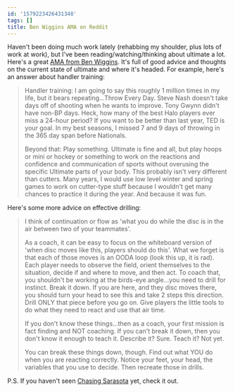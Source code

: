 ```yaml
---
id: '1579223426431348'
tags: []
title: Ben Wiggins AMA on Reddit
---
```


Haven't been doing much work lately (rehabbing my shoulder, plus lots of work at work), but I've been reading/watching/thinking about ultimate a lot. Here's a great [AMA from Ben Wiggins](http://www.reddit.com/r/ultimate/comments/zrt6u/i_am_ben_wiggins_3time_club_national_champion/). It's full of good advice and thoughts on the current state of ultimate and where it's headed. For example, here's an answer about handler training:

> Handler training: I am going to say this roughly 1 million times in my life, but it bears repeating...Throw Every Day. Steve Nash doesn't take days 
> off of shooting when he wants to improve. Tony Gwynn didn't have non-BP days. Heck, how many of the best Halo players ever miss a 24-hour period? If 
> you want to be better than last year, TED is your goal. In my best seasons, I missed 7 and 9 days of throwing in the 365 day span before Nationals.
>
> Beyond that: Play something. Ultimate is fine and all, but play hoops or mini or hockey or something to work on the reactions and confidence and communication 
> of sports without overusing the specific Ultimate parts of your body. This probably isn't very different than cutters. Many years, I would use low level 
> winter and spring games to work on cutter-type stuff because I wouldn't get many chances to practice it during the year. And because it was fun.

Here's some more advice on effective drilling:

> I think of continuation or flow as 'what you do while the disc is in the air between two of your teammates'.
>
> As a coach, it can be easy to focus on the whiteboard version of 'when disc moves like this, players should do this'. What we forget is that 
> each of those moves is an OODA loop (look this up, it is rad). Each player needs to observe the field, orient themselves to the situation, 
> decide if and where to move, and then act. To coach that, you shouldn't be working at the birds-eye angle...you need to drill for instinct. Break 
> it down. If you are here, and they disc moves there, you should turn your head to see this and take 2 steps this direction. Drill ONLY that piece 
> before you go on. Give players the little tools to do what they need to react and use that air time.
> 
> If you don't know these things...then as a coach, your first mission is fact finding and NOT coaching. If you can't break it down, then you don't 
> know it enough to teach it. Describe it? Sure. Teach it? Not yet.
>
> You can break these things down, though. Find out what YOU do when you are reacting correctly. Notice your feet, your head, the variables that you 
> use to decide. Then recreate those in drills.

P.S. If you haven't seen [Chasing Sarasota](http://www.chasingsarasota.com/) yet, check it out.
